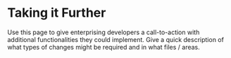 # Taking it Further
Use this page to give enterprising developers a call-to-action with additional functionalities they could implement. Give a quick description of what types of changes might be required and in what files / areas. 